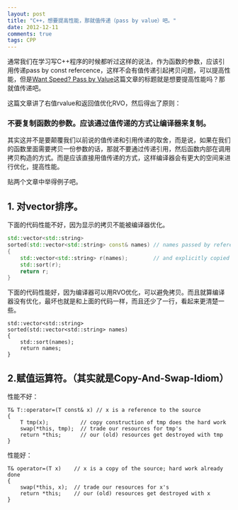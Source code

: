 ```yaml
---
layout: post
title: "C++，想要提高性能，那就值传递（pass by value）吧。"
date: 2012-12-11
comments: true
tags: CPP
---
```

<p>通常我们在学习写C++程序的时候都听过这样的说法，作为函数的参数，应该引用传递pass by const refercence，这样不会有值传递引起拷贝问题，可以提高性能，但是<a href="http://cpp-next.com/archive/2009/08/want-speed-pass-by-value/">Want Speed? Pass by Value</a>这篇文章的标题就是想要提高性能吗？那就值传递吧。</p>
<p>这篇文章讲了右值rvalue和返回值优化RVO，然后得出了原则：</p>
<h3>不要复制函数的参数。应该通过值传递的方式让编译器来复制。</h3>
<p>其实这并不是要颠覆我们以前说的值传递和引用传递的取舍，而是说，如果在我们的函数里面需要拷贝一份参数的话，那就不要通过传递引用，然后函数内部在调用拷贝构造的方式。而是应该直接用值传递的方式，这样编译器会有更大的空间来进行优化，提高性能。</p>
<p>贴两个文章中举得例子吧。</p>
<h2>1. 对vector排序。</h2>
<p>下面的代码性能不好，因为显示的拷贝不能被编译器优化。</p>

```cpp
std::vector<std::string> 
sorted(std::vector<std::string> const& names) // names passed by reference
{
    std::vector<std::string> r(names);        // and explicitly copied
    std::sort(r);
    return r;
}
```
<p>下面的代码性能好，因为编译器可以用RVO优化，可以避免拷贝。而且就算编译器没有优化，最坏也就是和上面的代码一样，而且还少了一行，看起来更清楚一些。</p>

```
std::vector<std::string> 
sorted(std::vector<std::string> names)
{
    std::sort(names);
    return names;
}
```
<h2>2.赋值运算符。（其实就是Copy-And-Swap-Idiom）</h2>
<p>性能不好：</p>

```
T& T::operator=(T const& x) // x is a reference to the source
{ 
    T tmp(x);          // copy construction of tmp does the hard work
    swap(*this, tmp);  // trade our resources for tmp's
    return *this;      // our (old) resources get destroyed with tmp 
}
```
<p>性能好：</p>

```
T& operator=(T x)    // x is a copy of the source; hard work already done
{
    swap(*this, x);  // trade our resources for x's
    return *this;    // our (old) resources get destroyed with x
}
```